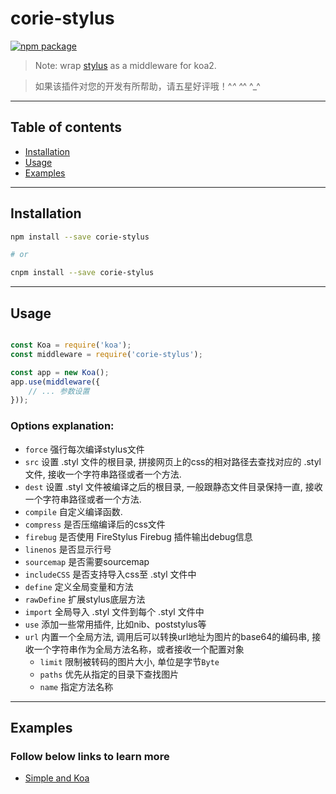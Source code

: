# corie-stylus

[![npm package](https://nodei.co/npm/corie-stylus.png?downloads=true&downloadRank=true&stars=true)](https://www.npmjs.com/package/corie-stylus)

> Note: wrap [stylus](http://stylus-lang.com/) as a middleware for koa2.

> 如果该插件对您的开发有所帮助，请五星好评哦！^_^ ^_^ ^_^

---

## Table of contents

  - [Installation](#installation)
  - [Usage](#usage)
  - [Examples](#examples)

---

## Installation

```bash
npm install --save corie-stylus

# or

cnpm install --save corie-stylus
```

---

## Usage

```javascript

const Koa = require('koa');
const middleware = require('corie-stylus');

const app = new Koa();
app.use(middleware({
	// ... 参数设置
}));

```

### Options explanation: 
* `force`      强行每次编译stylus文件
* `src`        设置 .styl 文件的根目录, 拼接网页上的css的相对路径去查找对应的 .styl 文件, 接收一个字符串路径或者一个方法.
* `dest`       设置 .styl 文件被编译之后的根目录, 一般跟静态文件目录保持一直, 接收一个字符串路径或者一个方法.
* `compile`    自定义编译函数.
* `compress`   是否压缩编译后的css文件
* `firebug`    是否使用 FireStylus Firebug 插件输出debug信息
* `linenos`    是否显示行号
* `sourcemap`  是否需要sourcemap
* `includeCSS` 是否支持导入css至 .styl 文件中
* `define`     定义全局变量和方法
* `rawDefine`  扩展stylus底层方法
* `import`     全局导入 .styl 文件到每个 .styl 文件中
* `use`        添加一些常用插件, 比如nib、poststylus等 
* `url`        内置一个全局方法, 调用后可以转换url地址为图片的base64的编码串, 接收一个字符串作为全局方法名称，或者接收一个配置对象
	* `limit`  限制被转码的图片大小, 单位是字节`Byte`
	* `paths`  优先从指定的目录下查找图片
	* `name`   指定方法名称

---

## Examples

### Follow below links to learn more

  - [Simple and Koa](https://github.com/fengxinming/corie/tree/master/examples)
